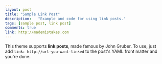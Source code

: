 ```yaml
---
layout: post
title: "Sample Link Post"
description:   "Example and code for using link posts."
tags: [sample post, link post]
comments: true
link: http://mademistakes.com  
---
```


This theme supports **link posts**, made famous by John Gruber. To use, just add `link: http://url-you-want-linked` to the post's YAML front matter and you're done.